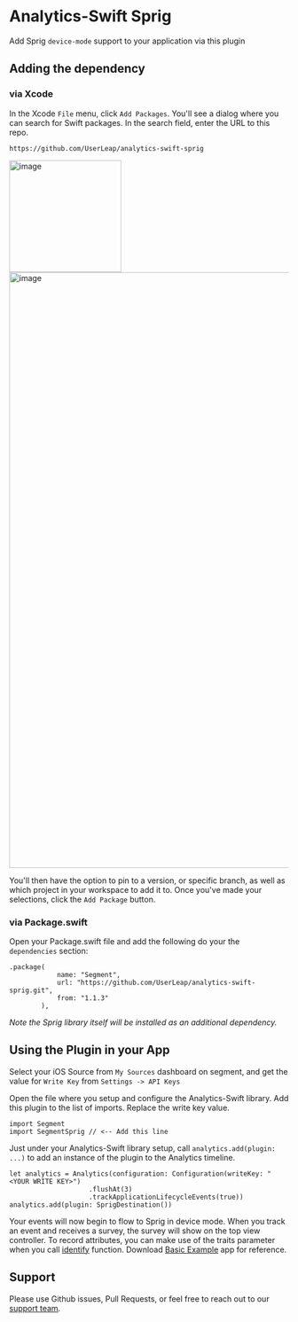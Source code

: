 # Analytics-Swift Sprig
Add Sprig `device-mode` support to your application via this plugin

## Adding the dependency
### via Xcode
In the Xcode `File` menu, click `Add Packages`.  You'll see a dialog where you can search for Swift packages.  In the search field, enter the URL to this repo.

`https://github.com/UserLeap/analytics-swift-sprig`

<img width="202" alt="image" src="https://user-images.githubusercontent.com/73458232/180099287-de18ce96-0e7b-4587-a0a5-a71ada3b8d72.png">
<img width="1075" alt="image" src="https://user-images.githubusercontent.com/73458232/180099361-94cdcbec-8f00-4cc2-9e2b-a16cd62dd8e0.png">

You'll then have the option to pin to a version, or specific branch, as well as which project in your workspace to add it to.  Once you've made your selections, click the `Add Package` button.  

### via Package.swift

Open your Package.swift file and add the following do your the `dependencies` section:

```
.package(
            name: "Segment",
            url: "https://github.com/UserLeap/analytics-swift-sprig.git",
            from: "1.1.3"
        ),
```


*Note the Sprig library itself will be installed as an additional dependency.*


## Using the Plugin in your App

Select your iOS Source from `My Sources` dashboard on segment, and get the value for `Write Key` from `Settings -> API Keys`

Open the file where you setup and configure the Analytics-Swift library.  Add this plugin to the list of imports. Replace the write key value.

```
import Segment
import SegmentSprig // <-- Add this line
```

Just under your Analytics-Swift library setup, call `analytics.add(plugin: ...)` to add an instance of the plugin to the Analytics timeline.

```
let analytics = Analytics(configuration: Configuration(writeKey: "<YOUR WRITE KEY>")
                    .flushAt(3)
                    .trackApplicationLifecycleEvents(true))
analytics.add(plugin: SprigDestination())
```

Your events will now begin to flow to Sprig in device mode. 
When you track an event and receives a survey, the survey will show on the top view controller.
To record attributes, you can make use of the traits parameter when you call [identify](https://segment.com/docs/connections/sources/catalog/libraries/mobile/swift-ios/#identify) function.
Download [Basic Example](https://github.com/UserLeap/analytics-swift-sprig/tree/main/Example/BasicExample) app for reference.

## Support

Please use Github issues, Pull Requests, or feel free to reach out to our [support team](https://segment.com/help/).